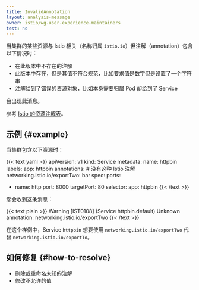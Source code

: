 ```yaml
---
title: InvalidAnnotation
layout: analysis-message
owner: istio/wg-user-experience-maintainers
test: no
---
```


当集群的某些资源与 Istio 相关（名称归属 `istio.io`）但注解（annotation）包含以下情况时：

- 在此版本中不存在的注解
- 此版本中存在，但是其值不符合规范，比如要求值是数字但是设置了一个字符串
- 注解给到了错误的资源对象，比如本身需要归属 Pod 却给到了 Service

会出现此消息。

参考 [Istio 的资源注解表](/zh/docs/reference/config/annotations/)。

## 示例 {#example}

当集群包含以下资源时：

{{< text yaml >}}
apiVersion: v1
kind: Service
metadata:
  name: httpbin
  labels:
    app: httpbin
  annotations:
    # 没有这种 Istio 注解
    networking.istio.io/exportTwo: bar
spec:
  ports:
- name: http
    port: 8000
    targetPort: 80
  selector:
    app: httpbin
{{< /text >}}

您会收到这条消息：

{{< text plain >}}
Warning [IST0108] (Service httpbin.default) Unknown annotation: networking.istio.io/exportTwo
{{< /text >}}

在这个样例中，Service `httpbin` 想要使用 `networking.istio.io/exportTwo`
代替 `networking.istio.io/exportTo`。

## 如何修复 {#how-to-resolve}

- 删除或重命名未知的注解
- 修改不允许的值
